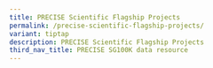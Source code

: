 ```yaml
---
title: PRECISE Scientific Flagship Projects
permalink: /precise-scientific-flagship-projects/
variant: tiptap
description: PRECISE Scientific Flagship Projects
third_nav_title: PRECISE SG100K data resource
---
```

